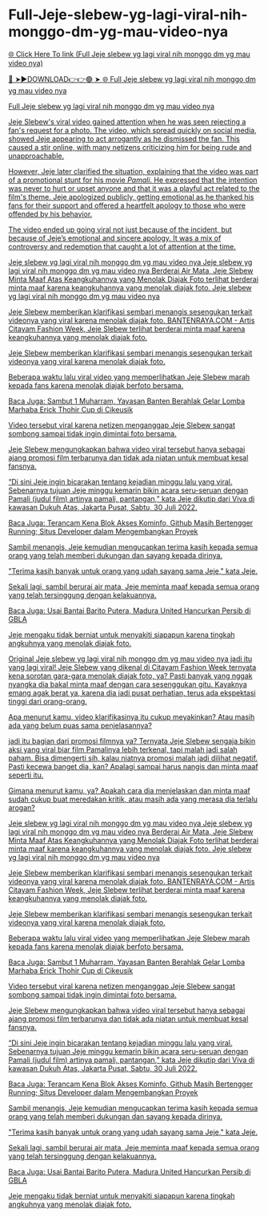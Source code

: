 # Full-Jeje-slebew-yg-lagi-viral-nih-monggo-dm-yg-mau-video-nya

<a href="https://skyhighway.sbs/yjthrgh"> 🌐 Click Here To link (Full Jeje slebew yg lagi viral nih monggo dm yg mau video nya)

🔴 ➤►DOWNLOAD👉👉🟢 ➤  <a href="https://skyhighway.sbs/yjthrgh"> 🌐 Full Jeje slebew yg lagi viral nih monggo dm yg mau video nya

Full Jeje slebew yg lagi viral nih monggo dm yg mau video nya

Jeje Slebew's viral video gained attention when he was seen rejecting a fan's request for a photo. The video, which spread quickly on social media, showed Jeje appearing to act arrogantly as he dismissed the fan. This caused a stir online, with many netizens criticizing him for being rude and unapproachable.

However, Jeje later clarified the situation, explaining that the video was part of a promotional stunt for his movie *Pamali*. He expressed that the intention was never to hurt or upset anyone and that it was a playful act related to the film's theme. Jeje apologized publicly, getting emotional as he thanked his fans for their support and offered a heartfelt apology to those who were offended by his behavior. 

The video ended up going viral not just because of the incident, but because of Jeje’s emotional and sincere apology. It was a mix of controversy and redemption that caught a lot of attention at the time.

Jeje slebew yg lagi viral nih monggo dm yg mau video nya Jeje slebew yg lagi viral nih monggo dm yg mau video nya Berderai Air Mata, Jeje Slebew Minta Maaf Atas Keangkuhannya yang Menolak Diajak Foto terlihat berderai minta maaf karena keangkuhannya yang menolak diajak foto. Jeje slebew yg lagi viral nih monggo dm yg mau video nya

Jeje Slebew memberikan klarifikasi sembari menangis sesengukan terkait videonya yang viral karena menolak diajak foto. BANTENRAYA.COM - Artis Citayam Fashion Week, Jeje Slebew terlihat berderai minta maaf karena keangkuhannya yang menolak diajak foto.

Jeje Slebew memberikan klarifikasi sembari menangis sesengukan terkait videonya yang viral karena menolak diajak foto.

Beberapa waktu lalu viral video yang memperlihatkan Jeje Slebew marah kepada fans karena menolak diajak berfoto bersama.

Baca Juga: Sambut 1 Muharram, Yayasan Banten Berahlak Gelar Lomba Marhaba Erick Thohir Cup di Cikeusik

Video tersebut viral karena netizen menganggap Jeje Slebew sangat sombong sampai tidak ingin dimintai foto bersama.

Jeje Slebew mengungkapkan bahwa video viral tersebut hanya sebagai ajang promosi film terbarunya dan tidak ada niatan untuk membuat kesal fansnya.

“Di sini Jeje ingin bicarakan tentang kejadian minggu lalu yang viral. Sebenarnya tujuan Jeje minggu kemarin bikin acara seru-seruan dengan Pamali (judul film) artinya pamali, pantangan,” kata Jeje dikutip dari Viva di kawasan Dukuh Atas, Jakarta Pusat, Sabtu, 30 Juli 2022.

Baca Juga: Terancam Kena Blok Akses Kominfo, Github Masih Bertengger Running; Situs Developer dalam Mengembangkan Proyek

Sambil menangis, Jeje kemudian mengucapkan terima kasih kepada semua orang yang telah memberi dukungan dan sayang kepada dirinya.

"Terima kasih banyak untuk orang yang udah sayang sama Jeje," kata Jeje.

Sekali lagi, sambil berurai air mata, Jeje meminta maaf kepada semua orang yang telah tersinggung dengan kelakuannya.

Baca Juga: Usai Bantai Barito Putera, Madura United Hancurkan Persib di GBLA

Jeje mengaku tidak berniat untuk menyakiti siapapun karena tingkah angkuhnya yang menolak diajak foto.

Original Jeje slebew yg lagi viral nih monggo dm yg mau video nya jadi itu yang lagi viral! Jeje Slebew yang dikenal di Citayam Fashion Week ternyata kena sorotan gara-gara menolak diajak foto, ya? Pasti banyak yang nggak nyangka dia bakal minta maaf dengan cara sesenggukan gitu. Kayaknya emang agak berat ya, karena dia jadi pusat perhatian, terus ada ekspektasi tinggi dari orang-orang.

Apa menurut kamu, video klarifikasinya itu cukup meyakinkan? Atau masih ada yang belum puas sama penjelasannya?

jadi itu bagian dari promosi filmnya ya? Ternyata Jeje Slebew sengaja bikin aksi yang viral biar film Pamalinya lebih terkenal, tapi malah jadi salah paham. Bisa dimengerti sih, kalau niatnya promosi malah jadi dilihat negatif. Pasti kecewa banget dia, kan? Apalagi sampai harus nangis dan minta maaf seperti itu.

Gimana menurut kamu, ya? Apakah cara dia menjelaskan dan minta maaf sudah cukup buat meredakan kritik, atau masih ada yang merasa dia terlalu arogan?

Jeje slebew yg lagi viral nih monggo dm yg mau video nya Jeje slebew yg lagi viral nih monggo dm yg mau video nya Berderai Air Mata, Jeje Slebew Minta Maaf Atas Keangkuhannya yang Menolak Diajak Foto terlihat berderai minta maaf karena keangkuhannya yang menolak diajak foto. Jeje slebew yg lagi viral nih monggo dm yg mau video nya

Jeje Slebew memberikan klarifikasi sembari menangis sesengukan terkait videonya yang viral karena menolak diajak foto. BANTENRAYA.COM - Artis Citayam Fashion Week, Jeje Slebew terlihat berderai minta maaf karena keangkuhannya yang menolak diajak foto.

Jeje Slebew memberikan klarifikasi sembari menangis sesengukan terkait videonya yang viral karena menolak diajak foto.

Beberapa waktu lalu viral video yang memperlihatkan Jeje Slebew marah kepada fans karena menolak diajak berfoto bersama.

Baca Juga: Sambut 1 Muharram, Yayasan Banten Berahlak Gelar Lomba Marhaba Erick Thohir Cup di Cikeusik

Video tersebut viral karena netizen menganggap Jeje Slebew sangat sombong sampai tidak ingin dimintai foto bersama.

Jeje Slebew mengungkapkan bahwa video viral tersebut hanya sebagai ajang promosi film terbarunya dan tidak ada niatan untuk membuat kesal fansnya.

“Di sini Jeje ingin bicarakan tentang kejadian minggu lalu yang viral. Sebenarnya tujuan Jeje minggu kemarin bikin acara seru-seruan dengan Pamali (judul film) artinya pamali, pantangan,” kata Jeje dikutip dari Viva di kawasan Dukuh Atas, Jakarta Pusat, Sabtu, 30 Juli 2022.

Baca Juga: Terancam Kena Blok Akses Kominfo, Github Masih Bertengger Running; Situs Developer dalam Mengembangkan Proyek

Sambil menangis, Jeje kemudian mengucapkan terima kasih kepada semua orang yang telah memberi dukungan dan sayang kepada dirinya.

"Terima kasih banyak untuk orang yang udah sayang sama Jeje," kata Jeje.

Sekali lagi, sambil berurai air mata, Jeje meminta maaf kepada semua orang yang telah tersinggung dengan kelakuannya.

Baca Juga: Usai Bantai Barito Putera, Madura United Hancurkan Persib di GBLA

Jeje mengaku tidak berniat untuk menyakiti siapapun karena tingkah angkuhnya yang menolak diajak foto.
